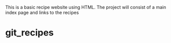 This is a basic recipe website using HTML. 
The project will consist of a main index page and links to the recipes
# git_recipes
